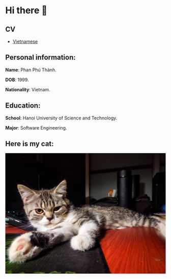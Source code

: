 # Hi there 👋

## CV
- [Vietnamese](thanhppcvvi.pdf)

## Personal information: 

**Name**: Phan Phú Thành.

**DOB**: 1999.

**Nationality**: Vietnam.

## Education:

**School**: Hanoi University of Science and Technology.

**Major**: Software Engineering.

## Here is my cat:

![MÚP](https://github.com/ThanhPP/ThanhPP/blob/master/IMG_20200721_011757.jpg)
